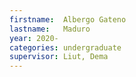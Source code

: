 ```yaml
---
firstname:  Albergo Gateno
lastname:   Maduro
year: 2020-
categories: undergraduate
supervisor: Liut, Dema
---
```

